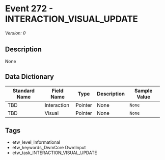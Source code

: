 # Event 272 - INTERACTION_VISUAL_UPDATE
###### Version: 0

## Description
None

## Data Dictionary
|Standard Name|Field Name|Type|Description|Sample Value|
|---|---|---|---|---|
|TBD|Interaction|Pointer|None|`None`|
|TBD|Visual|Pointer|None|`None`|

## Tags
* etw_level_Informational
* etw_keywords_DwmCore DwmInput
* etw_task_INTERACTION_VISUAL_UPDATE